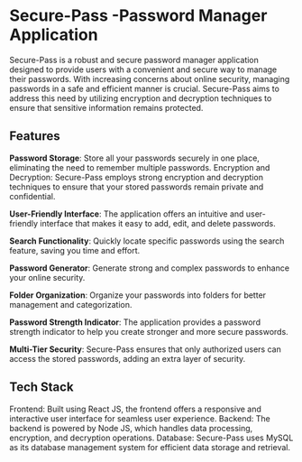 # Secure-Pass -Password Manager Application

Secure-Pass is a robust and secure password manager application designed to provide users with a convenient and secure way to manage their passwords. With increasing concerns about online security, managing passwords in a safe and efficient manner is crucial. Secure-Pass aims to address this need by utilizing encryption and decryption techniques to ensure that sensitive information remains protected.

## Features
**Password Storage**: Store all your passwords securely in one place, eliminating the need to remember multiple passwords.
Encryption and Decryption: Secure-Pass employs strong encryption and decryption techniques to ensure that your stored passwords remain private and confidential.

**User-Friendly Interface**: The application offers an intuitive and user-friendly interface that makes it easy to add, edit, and delete passwords.

**Search Functionality**: Quickly locate specific passwords using the search feature, saving you time and effort.

**Password Generator**: Generate strong and complex passwords to enhance your online security.

**Folder Organization**: Organize your passwords into folders for better management and categorization.

**Password Strength Indicator**: The application provides a password strength indicator to help you create stronger and more secure passwords.

**Multi-Tier Security**: Secure-Pass ensures that only authorized users can access the stored passwords, adding an extra layer of security.

## Tech Stack
Frontend: Built using React JS, the frontend offers a responsive and interactive user interface for seamless user experience.
Backend: The backend is powered by Node JS, which handles data processing, encryption, and decryption operations.
Database: Secure-Pass uses MySQL as its database management system for efficient data storage and retrieval.
